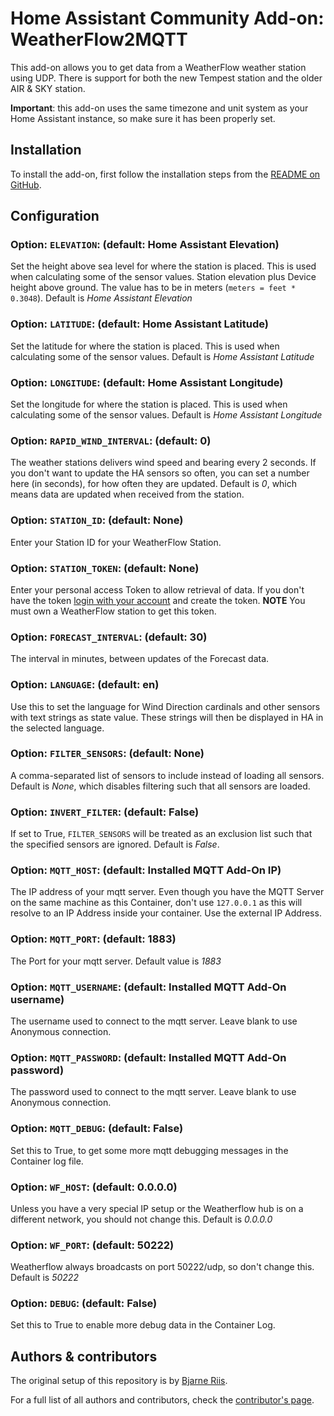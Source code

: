 # Home Assistant Community Add-on: WeatherFlow2MQTT

This add-on allows you to get data from a WeatherFlow weather station using UDP. There is support for both the new Tempest station and the older AIR & SKY station.

**Important**: this add-on uses the same timezone and unit system as your Home Assistant instance, so make sure it has been properly set.

## Installation

To install the add-on, first follow the installation steps from the [README on GitHub](https://github.com/briis/hass-weatherflow2mqtt/blob/main/README.md).

## Configuration

### Option: `ELEVATION`: (default: Home Assistant Elevation)

Set the height above sea level for where the station is placed. This is used when calculating some of the sensor values. Station elevation plus Device height above ground. The value has to be in meters (`meters = feet * 0.3048`). Default is _Home Assistant Elevation_

### Option: `LATITUDE`: (default: Home Assistant Latitude)

Set the latitude for where the station is placed. This is used when calculating some of the sensor values. Default is _Home Assistant Latitude_

### Option: `LONGITUDE`: (default: Home Assistant Longitude)

Set the longitude for where the station is placed. This is used when calculating some of the sensor values. Default is _Home Assistant Longitude_

### Option: `RAPID_WIND_INTERVAL`: (default: 0)

The weather stations delivers wind speed and bearing every 2 seconds. If you don't want to update the HA sensors so often, you can set a number here (in seconds), for how often they are updated. Default is _0_, which means data are updated when received from the station.

### Option: `STATION_ID`: (default: None)

Enter your Station ID for your WeatherFlow Station.

### Option: `STATION_TOKEN`: (default: None)

Enter your personal access Token to allow retrieval of data. If you don't have the token [login with your account](https://tempestwx.com/settings/tokens) and create the token. **NOTE** You must own a WeatherFlow station to get this token.

### Option: `FORECAST_INTERVAL`: (default: 30)

The interval in minutes, between updates of the Forecast data.

### Option: `LANGUAGE`: (default: en)

Use this to set the language for Wind Direction cardinals and other sensors with text strings as state value. These strings will then be displayed in HA in the selected language.

### Option: `FILTER_SENSORS`: (default: None)

A comma-separated list of sensors to include instead of loading all sensors. Default is _None_, which disables filtering such that all sensors are loaded.

### Option: `INVERT_FILTER`: (default: False)

If set to True, `FILTER_SENSORS` will be treated as an exclusion list such that the specified sensors are ignored. Default is _False_.

### Option: `MQTT_HOST`: (default: Installed MQTT Add-On IP)

The IP address of your mqtt server. Even though you have the MQTT Server on the same machine as this Container, don't use `127.0.0.1` as this will resolve to an IP Address inside your container. Use the external IP Address.

### Option: `MQTT_PORT`: (default: 1883)

The Port for your mqtt server. Default value is _1883_

### Option: `MQTT_USERNAME`: (default: Installed MQTT Add-On username)

The username used to connect to the mqtt server. Leave blank to use Anonymous connection.

### Option: `MQTT_PASSWORD`: (default: Installed MQTT Add-On password)

The password used to connect to the mqtt server. Leave blank to use Anonymous connection.

### Option: `MQTT_DEBUG`: (default: False)

Set this to True, to get some more mqtt debugging messages in the Container log file.

### Option: `WF_HOST`: (default: 0.0.0.0)

Unless you have a very special IP setup or the Weatherflow hub is on a different network, you should not change this. Default is _0.0.0.0_

### Option: `WF_PORT`: (default: 50222)

Weatherflow always broadcasts on port 50222/udp, so don't change this. Default is _50222_

### Option: `DEBUG`: (default: False)

Set this to True to enable more debug data in the Container Log.

## Authors & contributors

The original setup of this repository is by [Bjarne Riis](https://github.com/briis).

For a full list of all authors and contributors, check the [contributor's page](https://github.com/briis/hass-weatherflow2mqtt/graphs/contributors).
